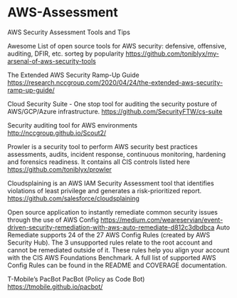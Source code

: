 # AWS-Assessment
AWS Security Assessment Tools and Tips

Awesome List of open source tools for AWS security: defensive, offensive, auditing, DFIR, etc. sorteg by popularity
https://github.com/toniblyx/my-arsenal-of-aws-security-tools

The Extended AWS Security Ramp-Up Guide
https://research.nccgroup.com/2020/04/24/the-extended-aws-security-ramp-up-guide/

Cloud Security Suite - One stop tool for auditing the security posture of AWS/GCP/Azure infrastructure.
https://github.com/SecurityFTW/cs-suite

Security auditing tool for AWS environments
http://nccgroup.github.io/Scout2/ 

Prowler is a security tool to perform AWS security best practices assessments, audits, incident response, continuous monitoring, hardening and forensics readiness. It contains all CIS controls listed here https://github.com/toniblyx/prowler

Cloudsplaining is an AWS IAM Security Assessment tool that identifies violations of least privilege and generates a risk-prioritized report.
https://github.com/salesforce/cloudsplaining

Open source application to instantly remediate common security issues through the use of AWS Config
https://medium.com/weareservian/event-driven-security-remediation-with-aws-auto-remediate-d812c3dbdbca
Auto Remediate supports 24 of the 27 AWS Config Rules (created by AWS Security Hub). The 3 unsupported rules relate to the root account and cannot be remediated outside of it. These rules help you align your account with the CIS AWS Foundations Benchmark. A full list of supported AWS Config Rules can be found in the README and COVERAGE documentation.

T-Mobile’s PacBot
PacBot (Policy as Code Bot) https://tmobile.github.io/pacbot/
